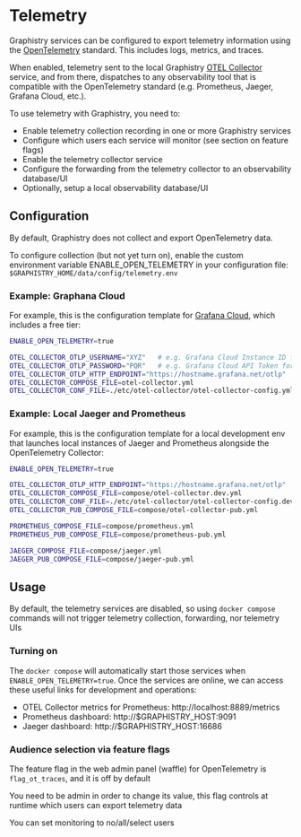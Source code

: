 # Telemetry

Graphistry services can be configured to export telemetry information using the [OpenTelemetry](https://opentelemetry.io/) standard. This includes logs, metrics, and traces.

When enabled, telemetry sent to the local Graphistry [OTEL Collector](https://opentelemetry.io/docs/collector/) service, and from there, dispatches to any observability tool that is compatible with the OpenTelemetry standard (e.g. Prometheus, Jaeger, Grafana Cloud, etc.).

To use telemetry with Graphistry, you need to:

* Enable telemetry collection recording in one or more Graphistry services
* Configure which users each service will monitor (see section on feature flags)
* Enable the telemetry collector service
* Configure the forwarding from the telemetry collector to an observability database/UI
* Optionally, setup a local observability database/UI

## Configuration

By default, Graphistry does not collect and export OpenTelemetry data.

To configure collection (but not yet turn on), enable the custom environment variable ENABLE_OPEN_TELEMETRY in your configuration file: `$GRAPHISTRY_HOME/data/config/telemetry.env`

### Example: Graphana Cloud
For example, this is the configuration template for [Grafana Cloud](https://grafana.com/), which includes a free tier:

```bash
ENABLE_OPEN_TELEMETRY=true

OTEL_COLLECTOR_OTLP_USERNAME="XYZ"   # e.g. Grafana Cloud Instance ID for OTLP
OTEL_COLLECTOR_OTLP_PASSWORD="PQR"   # e.g. Grafana Cloud API Token for OTLP
OTEL_COLLECTOR_OTLP_HTTP_ENDPOINT="https://hostname.grafana.net/otlp"   # e.g. Grafana OTLP HTTP endpoint 
OTEL_COLLECTOR_COMPOSE_FILE=otel-collector.yml
OTEL_COLLECTOR_CONF_FILE=./etc/otel-collector/otel-collector-config.yml
```

### Example: Local Jaeger and Prometheus

For example, this is the configuration template for a local development env that launches local instances of Jaeger and Prometheus alongside the OpenTelemetry Collector:

```bash
ENABLE_OPEN_TELEMETRY=true

OTEL_COLLECTOR_OTLP_HTTP_ENDPOINT="https://hostname.grafana.net/otlp"   # e.g. Grafana OTLP HTTP endpoint 
OTEL_COLLECTOR_COMPOSE_FILE=compose/otel-collector.dev.yml
OTEL_COLLECTOR_CONF_FILE=./etc/otel-collector/otel-collector-config.dev.yml
OTEL_COLLECTOR_PUB_COMPOSE_FILE=compose/otel-collector-pub.yml

PROMETHEUS_COMPOSE_FILE=compose/prometheus.yml
PROMETHEUS_PUB_COMPOSE_FILE=compose/prometheus-pub.yml

JAEGER_COMPOSE_FILE=compose/jaeger.yml
JAEGER_PUB_COMPOSE_FILE=compose/jaeger-pub.yml
```

## Usage

By default, the telemetry services are disabled, so using `docker compose` commands will not trigger telemetry collection, forwarding, nor telemetry UIs

### Turning on

The `docker compose` will automatically start those services when `ENABLE_OPEN_TELEMETRY=true`.  Once the services are online, we can access these useful links for development and operations:

* OTEL Collector metrics for Prometheus: http://localhost:8889/metrics
* Prometheus dashboard: http://$GRAPHISTRY_HOST:9091
* Jaeger dashboard: http://$GRAPHISTRY_HOST:16686

### Audience selection via feature flags

The feature flag in the web admin panel (waffle) for OpenTelemetry is `flag_ot_traces`, and it is off by default

You need to be admin in order to change its value, this flag controls at runtime which users can export telemetry data

You can set monitoring to no/all/select users

